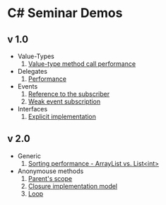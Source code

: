 C# Seminar Demos
================

## v 1.0 ##
* Value-Types
  1. [Value-type method call performance](http://dotnetfiddle.net/bk0Zq2)
* Delegates
  1. [Performance](http://dotnetfiddle.net/FlOcgw)
* Events
  1. [Reference to the subscriber](http://dotnetfiddle.net/geOyPh)
  2. [Weak event subscription](http://dotnetfiddle.net/hIBscu)
* Interfaces
  1. [Explicit implementation](http://dotnetfiddle.net/DViv91)

## v 2.0 ##
* Generic
  1. [Sorting performance - ArrayList vs. List&lt;int&gt;](http://dotnetfiddle.net/DhyJvj)
* Anonymouse methods
  1. [Parent's scope](http://dotnetfiddle.net/tKpcI1)
  2. [Closure implementation model](http://dotnetfiddle.net/6vMeO0)
  3. [Loop](http://dotnetfiddle.net/cHrlBj)
